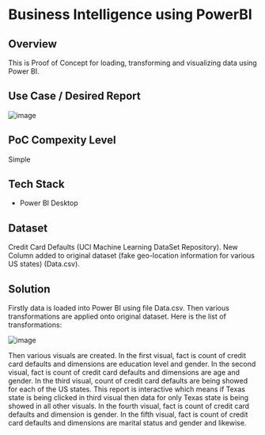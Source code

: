 # Business Intelligence using PowerBI

## Overview 

This is Proof of Concept for loading, transforming and visualizing data using Power BI.

## Use Case / Desired Report

![image](https://github.com/user-attachments/assets/2b15d145-a7ff-46fc-9ced-457cdeb90bd6)

## PoC Compexity Level

Simple

## Tech Stack

- Power BI Desktop

## Dataset

Credit Card Defaults (UCI Machine Learning DataSet Repository). New Column added to original dataset (fake geo-location information for various US states) (Data.csv).

## Solution

Firstly data is loaded into Power BI using file Data.csv. Then various transformations are applied onto original dataset. Here is the list of transformations:

![image](https://github.com/user-attachments/assets/7488ee0b-b822-41e9-91d0-0b241d49b2f1)

Then various visuals are created. In the first visual, fact is count of credit card defaults and dimensions are education level and gender. In the second visual, fact is count of credit card defaults and dimensions are age and gender. In the third visual, count of credit card defaults are being showed for each of the US states. This report is interactive which means if Texas state is being clicked in third visual then data for only Texas state is being showed in all other visuals. In the fourth visual, fact is count of credit card defaults and dimension is gender. In the fifth visual, fact is count of credit card defaults and dimensions are marital status and gender and likewise.



